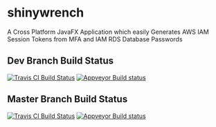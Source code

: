 # shinywrench
A Cross Platform JavaFX Application which easily Generates AWS IAM Session Tokens from MFA and IAM RDS Database Passwords

## Dev Branch Build Status
[![Travis CI Build Status](https://travis-ci.org/randywallace/shinywrench.svg?branch=dev)](https://travis-ci.org/randywallace/shinywrench)
[![Appveyor Build status](https://ci.appveyor.com/api/projects/status/oicpmsyah48q5n28/branch/dev?svg=true)](https://ci.appveyor.com/project/randywallace/shinywrench/branch/dev)

## Master Branch Build Status
[![Travis CI Build Status](https://travis-ci.org/randywallace/shinywrench.svg?branch=master)](https://travis-ci.org/randywallace/shinywrench)
[![Appveyor Build status](https://ci.appveyor.com/api/projects/status/oicpmsyah48q5n28/branch/master?svg=true)](https://ci.appveyor.com/project/randywallace/shinywrench/branch/master)



